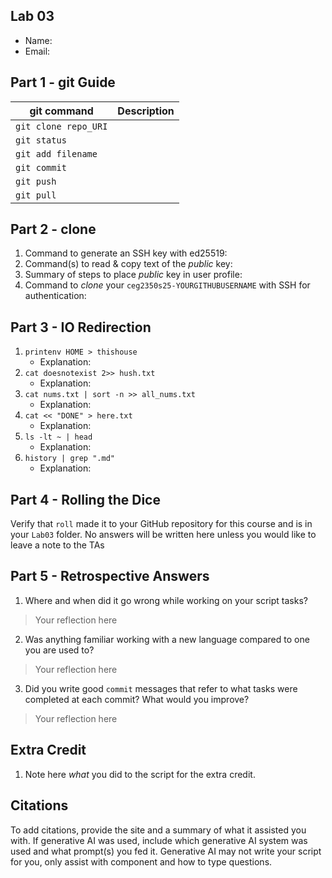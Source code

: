 ## Lab 03

- Name:
- Email: 

## Part 1 - git Guide

| git command         | Description |
| ---                 | ---         | 
| `git clone repo_URI`|             |
| `git status`        |             |
| `git add filename`  |             |
| `git commit`        |             |
| `git push`          |             |
| `git pull`          |             |

## Part 2 - clone

1. Command to generate an SSH key with ed25519:
2. Command(s) to read & copy text of the *public* key:
3. Summary of steps to place *public* key in user profile: 
4. Command to *clone* your `ceg2350s25-YOURGITHUBUSERNAME` with SSH for authentication: 

## Part 3 - IO Redirection

1. `printenv HOME > thishouse`
   - Explanation: 
2. `cat doesnotexist 2>> hush.txt`
   - Explanation: 
3. `cat nums.txt | sort -n >> all_nums.txt`
   - Explanation: 
4. `cat << "DONE" > here.txt`
   - Explanation: 
5. `ls -lt ~ | head`
   - Explanation: 
6. `history | grep ".md"`
   - Explanation: 

## Part 4 - Rolling the Dice

Verify that `roll` made it to your GitHub repository for this course and is in your `Lab03` folder.  No answers will be written here unless you would like to leave a note to the TAs

## Part 5 - Retrospective Answers

1. Where and when did it go wrong while working on your script tasks?
> Your reflection here
2. Was anything familiar working with a new language compared to one you are used to?
> Your reflection here
3. Did you write good `commit` messages that refer to what tasks were completed at each commit?  What would you improve?
> Your reflection here

## Extra Credit

1. Note here *what* you did to the script for the extra credit.

## Citations

To add citations, provide the site and a summary of what it assisted you with.  If generative AI was used, include which generative AI system was used and what prompt(s) you fed it.  Generative AI may not write your script for you, only assist with component and how to type questions.
